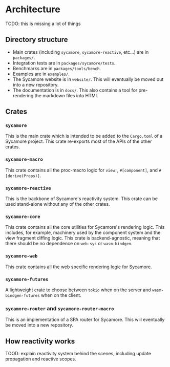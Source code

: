 # Architecture

TODO: this is missing a lot of things

## Directory structure

* Main crates (including `sycamore`, `sycamore-reactive`, etc...) are in `packages/`.
* Integration tests are in `packages/sycamore/tests`.
* Benchmarks are in `packages/tools/bench`.
* Examples are in `examples/`.
* The Sycamore website is in `website/`. This will eventually be moved out into a new repository.
* The documentation is in `docs/`. This also contains a tool for pre-rendering the markdown files into HTMl.

## Crates

### `sycamore`

This is the main crate which is intended to be added to the `Cargo.toml` of a Sycamore project. This crate re-exports most of the APIs of the other crates.

### `sycamore-macro`

This crate contains all the proc-macro logic for `view!`, `#[component]`, and `#[derive(Props)]`.

### `sycamore-reactive`

This is the backbone of Sycamore's reactivity system. This crate can be used stand-alone without any of the other crates.

### `sycamore-core`

This crate contains all the core utilities for Sycamore's rendering logic. This includes, for example, machinery used by the component system and the view fragment diffing logic.
This crate is backend-agnostic, meaning that there should be no dependence on `web-sys` or `wasm-bindgen`.

### `sycamore-web`

This crate contains all the web specific rendering logic for Sycamore.

### `sycamore-futures`

A lightweight crate to choose between `tokio` when on the server and `wasm-bindgen-futures` when on the client.

### `sycamore-router` and `sycamore-router-macro`

This is an implementation of a SPA router for Sycamore. This will eventually be moved into a new repository.

## How reactivity works

TOOD: explain reactivity system behind the scenes, including update propagation and reactive scopes.
